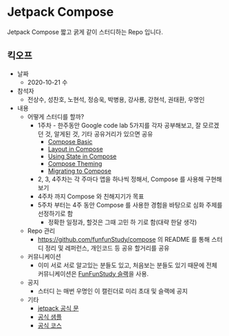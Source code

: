 # Jetpack Compose

Jetpack Compose 짧고 굵게 같이 스터디하는 Repo 입니다.

## 킥오프
* 날짜
  * 2020-10-21 수
* 참석자
  * 전상수, 성찬호, 노현석, 정승욱, 박병용, 강사룡, 강현석, 권태환, 우명인
* 내용
  * 어떻게 스터디를 할까?
    * 1주차 - 한주동안 Google code lab 5가지를 각자 공부해보고, 잘 모르겠던 것, 알게된 것, 기타 공유거리가 있으면 공유
      * [Compose Basic](https://developer.android.com/codelabs/jetpack-compose-basics?hl=ko&return=https%3A%2F%2Fdeveloper.android.com%2Fcourses%2Fpathways%2Fcompose%3Fhl%3Dko%23codelab-https%3A%2F%2Fdeveloper.android.com%2Fcodelabs%2Fjetpack-compose-basics#0)
      * [Layout in Compose](https://developer.android.com/codelabs/jetpack-compose-layouts?hl=ko&return=https%3A%2F%2Fdeveloper.android.com%2Fcourses%2Fpathways%2Fcompose%3Fhl%3Dko%23codelab-https%3A%2F%2Fdeveloper.android.com%2Fcodelabs%2Fjetpack-compose-layouts#0)
      * [Using State in Compose](https://developer.android.com/codelabs/jetpack-compose-state?hl=ko&return=https%3A%2F%2Fdeveloper.android.com%2Fcourses%2Fpathways%2Fcompose%3Fhl%3Dko%23codelab-https%3A%2F%2Fdeveloper.android.com%2Fcodelabs%2Fjetpack-compose-state#0)
      * [Compose Theming](https://developer.android.com/codelabs/jetpack-compose-theming?hl=ko&return=https%3A%2F%2Fdeveloper.android.com%2Fcourses%2Fpathways%2Fcompose%3Fhl%3Dko%23codelab-https%3A%2F%2Fdeveloper.android.com%2Fcodelabs%2Fjetpack-compose-theming#0)
      * [Migrating to Compose](https://developer.android.com/codelabs/jetpack-compose-migration?hl=ko&return=https%3A%2F%2Fdeveloper.android.com%2Fcourses%2Fpathways%2Fcompose%3Fhl%3Dko%23codelab-https%3A%2F%2Fdeveloper.android.com%2Fcodelabs%2Fjetpack-compose-migration#0)
    * 2, 3, 4주차는 각 주마다 앱을 하나씩 정해서, Compose 를 사용해 구현해보기
    * 4주차 까지 Compose 와 친해지기가 목표
    * 5주차 부터는 4주 동안 Compose 를 사용한 경험을 바탕으로 심화 주제를 선정하기로 함
      * 정확한 일정과, 할것은 그때 고민 하 기로 함(대략 한달 생각)
  * Repo 관리
    * https://github.com/funfunStudy/compose 의 README 를 통해 스터디 정리 및 레퍼런스, 개인코드 등 공유 할거리를 공유
  * 커뮤니케이션
    * 이미 서로 서로 알고있는 분들도 있고, 처음보는 분들도 있기 때문에 전체 커뮤니케이션은 [FunFunStudy 슬랙](https://funfunstudy.slack.com/archives/C01CR0GRCAH)을 사용.
  * 공지
    * 스터디 는 매번 우명인 이 캘린더로 미리 초대 및 슬랙에 공지
  * 기타
    * [jetpack 공식 문](https://developer.android.com/jetpack/compose)
    * [공식 샘플](https://developer.android.com/jetpack/compose)
    * [공식 코스](https://developer.android.com/courses/pathways/compose)
